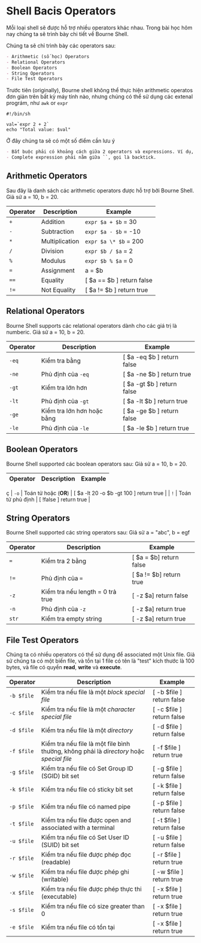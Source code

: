 # Shell Bacis Operators

Mỗi loại shell sẽ được hỗ trợ nhiều operators khác nhau. Trong bài học hôm nay chúng ta sẽ trình bày chi tiết về Bourne Shell.

Chúng ta sẽ chỉ trình bày các operators sau:

```md
- Arithmetic (số học) Operators
- Relational Operators
- Boolean Operators
- String Operators
- File Test Operators
```

Trước tiên (originally), Bourne shell không thể thực hiện arithmetic operatos đơn giản trên bất kỳ máy tính nào, nhưng chúng có thể sử dụng các extenal prográm, như `awk` or `expr`

```shell
#!/bin/sh

val=`expr 2 + 2`
echo "Total value: $val"
```

Ở đây chúng ta sẽ có một số điểm cần lưu ý

```md
- Bắt buộc phải có khoảng cách giữa 2 operators và expressions. Ví dụ, 2 + 2 là đúng, 2+2 là sai.
- Complete expression phải nằm giữa ``, gọi là backtick.
```

## Arithmetic Operators

Sau đây là danh sách các arithmetic operators được hỗ trợ bởi Bourne Shell.
Giả sử a = 10, b = 20.

| Operator | Description    | Example                   |
| -------- | -------------- | ------------------------- |
| `+`      | Addition       | `expr $a + $b` = 30       |
| `-`      | Subtraction    | `expr $a - $b` = -10      |
| `*`      | Multiplication | `expr $a \* $b` = 200     |
| `/`      | Division       | `expr $b / $a` = 2        |
| `%`      | Modulus        | `expr $b % $a` = 0        |
| `=`      | Assignment     | a = $b                    |
| `==`     | Equality       | [ $a == $b ] return false |
| `!=`     | Not Equality   | [ $a != $b ] return true  |

## Relational Operators

Bourne Shell supports các relational operators dành cho các giá trị là numberic.
Giả sử a = 10, b = 20.

| Operator | Description                | Example                    |
| -------- | -------------------------- | -------------------------- |
| `-eq`    | Kiểm tra bằng              | [ $a -eq $b ] return false |
| `-ne`    | Phủ định của `-eq`         | [ $a -ne $b ] return true  |
| `-gt`    | Kiểm tra lớn hơn           | [ $a -gt $b ] return false |
| `-lt`    | Phủ định của `-gt`         | [ $a -lt $b ] return true  |
| `-ge`    | Kiểm tra lớn hơn hoặc bằng | [ $a -ge $b ] return false |
| `-le`    | Phủ định của `-le`         | [ $a -le $b ] return true  |

## Boolean Operators

Bourne Shell supported các boolean operators sau:
Giả sử a = 10, b = 20.

| Operator | Description | Example |
| -------- | ----------- | ------- |

ç
| `-o` | Toán tử hoặc (**OR**) | [ $a -lt 20 -o $b -gt 100 ] return true |
| `!` | Toán tử phủ định | [ !false ] return true |

## String Operators

Bourne Shell supported các string operators sau:
Giả sử a = "abc", b = egf

| Operator | Description                      | Example                 |
| -------- | -------------------------------- | ----------------------- |
| `=`      | Kiểm tra 2 bằng                  | [ $a = $b] return false |
| `!=`     | Phủ định của `=`                 | [ $a != $b] return true |
| `-z`     | Kiểm tra nếu length = 0 trả true | [ -z $a] return false   |
| `-n`     | Phủ định của `-z`                | [ -z $a] return true    |
| `str`    | Kiểm tra empty string            | [ -z $a] return true    |

## File Test Operators

Chúng ta có nhiều operators có thể sử dụng để associated một Unix file.
Giả sử chúng ta có một biến file, và tồn tại 1 file có tên là "test" kích thước là 100 bytes, và file có quyền **read**, **write** và **execute**.

| Operator   | Description                                                                              | Example                   |
| ---------- | ---------------------------------------------------------------------------------------- | ------------------------- |
| `-b $file` | Kiểm tra nếu file là một _block special file_                                            | [ -b $file ] return false |
| `-c $file` | Kiểm tra nếu file là một _character special file_                                        | [ -c $file ] return false |
| `-d $file` | Kiểm tra nếu file là một _directory_                                                     | [ -d $file ] return false |
| `-f $file` | Kiểm tra nếu file là một file bình thường, không phải là _directory_ hoặc _special file_ | [ -f $file ] return true  |
| `-g $file` | Kiểm tra nếu file có Set Group ID (SGID) bit set                                         | [ -g $file ] return false |
| `-k $file` | Kiểm tra nếu file có sticky bit set                                                      | [ -k $file ] return false |
| `-p $file` | Kiểm tra nếu file có named pipe                                                          | [ -p $file ] return false |
| `-t $file` | Kiểm tra nếu file được open and associated with a terminal                               | [ -t $file ] return false |
| `-u $file` | Kiểm tra nếu file có Set User ID (SUID) bit set                                          | [ -u $file ] return false |
| `-r $file` | Kiểm tra nếu file được phép đọc (readable)                                               | [ -r $file ] return true  |
| `-w $file` | Kiểm tra nếu file được phép ghi (writable)                                               | [ -w $file ] return true  |
| `-x $file` | Kiểm tra nếu file được phép thực thi (executable)                                        | [ -x $file ] return true  |
| `-s $file` | Kiểm tra nếu file có size greater than 0                                                 | [ -x $file ] return true  |
| `-e $file` | Kiểm tra nếu file có tồn tại                                                             | [ -x $file ] return true  |
